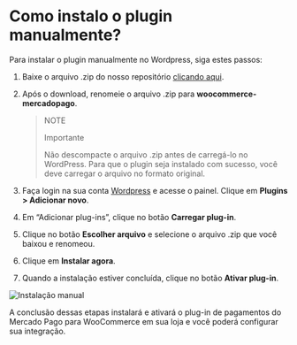 # Como instalo o plugin manualmente?

Para instalar o plugin manualmente no Wordpress, siga estes passos:

1. Baixe o arquivo .zip do nosso repositório [clicando aqui](https://github.com/mercadopago/cart-woocommerce/archive/master.zip).
2. Após o download, renomeie o arquivo .zip para **woocommerce-mercadopago**.

    > NOTE
    >
    > Importante
    >
    > Não descompacte o arquivo .zip antes de carregá-lo no WordPress. Para que o plugin seja instalado com sucesso, você deve carregar o arquivo no formato original.
    
3. Faça login na sua conta [Wordpress](https://wordpress.com/) e acesse o painel. Clique em **Plugins > Adicionar novo**.
4. Em “Adicionar plug-ins”, clique no botão **Carregar plug-in**.
5. Clique no botão **Escolher arquivo** e selecione o arquivo .zip que você baixou e renomeou.
6. Clique em **Instalar agora**.
7. Quando a instalação estiver concluída, clique no botão **Ativar plug-in**.

![Instalação manual](/images/woocommerce/pt_envio_manual.gif)

A conclusão dessas etapas instalará e ativará o plug-in de pagamentos do Mercado Pago para WooCommerce em sua loja e você poderá configurar sua integração.
